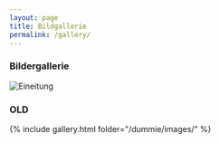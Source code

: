 ```yaml
---
layout: page
title: Bildgallerie
permalink: /gallery/
---
```


### Bildergallerie

<img src="/dummie/images/abb-dummies2.gif" alt="Eineitung" class="responsive">

### OLD

{% include gallery.html folder="/dummie/images/" %}
